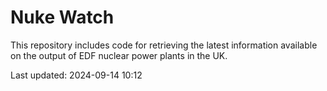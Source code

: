 # Nuke Watch

This repository includes code for retrieving the latest information available on the output of EDF nuclear power plants in the UK.

Last updated: 2024-09-14 10:12